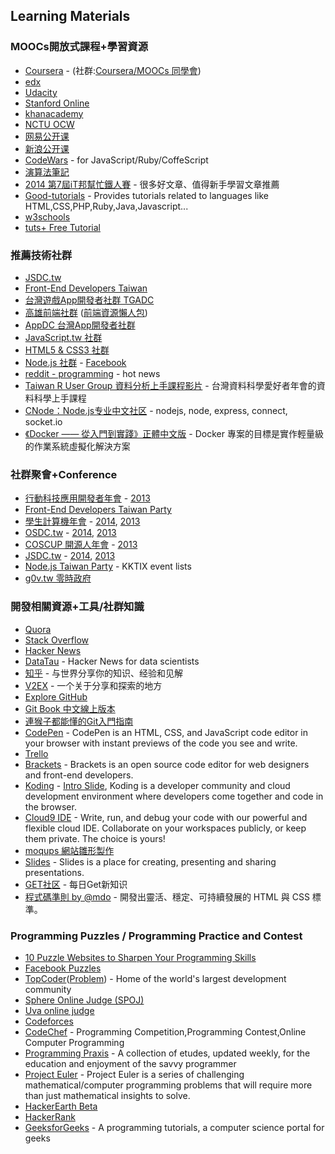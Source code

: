 ## Learning Materials

### MOOCs開放式課程+學習資源

* [Coursera](https://www.coursera.org/) - (社群:[Coursera/MOOCs 同學會](https://www.facebook.com/groups/courserazh/))
* [edx](https://www.edx.org/)
* [Udacity](https://www.udacity.com/)
* [Stanford Online](http://online.stanford.edu/)
* [khanacademy](https://www.khanacademy.org/)
* [NCTU OCW](http://ocw.nctu.edu.tw/index.php)
* [网易公开课](http://open.163.com/)
* [新浪公开课](http://open.sina.com.cn/)
* [CodeWars](http://www.codewars.com/) - for JavaScript/Ruby/CoffeScript
* [演算法筆記](http://www.csie.ntnu.edu.tw/~u91029/index.html)
* [2014 第7屆iT邦幫忙鐵人賽](http://ithelp.ithome.com.tw/ironman7/app/index) - 很多好文章、值得新手學習文章推薦
* [Good-tutorials](http://www.good-tutorials.com/) - Provides tutorials related to languages like HTML,CSS,PHP,Ruby,Java,Javascript...
* [w3schools](http://www.w3schools.com/)
* [tuts+ Free Tutorial](http://code.tutsplus.com/)

### 推薦技術社群

* [JSDC.tw](http://jsdc.tw/)
* [Front-End Developers Taiwan](https://www.facebook.com/groups/521085554595481/)
* [台灣遊戲App開發者社群 TGADC](https://www.facebook.com/groups/tgadc/)
* [高雄前端社群](https://www.facebook.com/groups/358503154261390/) ([前端資源懶人包](https://docs.google.com/document/d/13nK_XY9u5uIleTpSCw88lMupzgCSwXd6j6je44eLhMQ/edit?usp=sharing))
* [AppDC 台灣App開發者社群](https://www.facebook.com/groups/appdc/)
* [JavaScript.tw 社群](https://www.facebook.com/groups/javascript.tw/)
* [HTML5 & CSS3 社群](https://www.facebook.com/groups/htmlfive/)
* [Node.js 社群](http://nodejs.tw/) - [Facebook](https://www.facebook.com/groups/node.js.tw/)
* [reddit - programming](http://www.reddit.com/r/programming/) - hot news
* [Taiwan R User Group 資料分析上手課程影片](http://taiwanrusergroup.github.io/DSC2014Tutorial/) - 台灣資料科學愛好者年會的資料科學上手課程
* [CNode：Node.js专业中文社区](https://cnodejs.org/) - nodejs, node, express, connect, socket.io
* [《Docker —— 從入門到實踐­》正體中文版](http://philipzheng.gitbooks.io/docker_practice/) - Docker 專案的目標是實作輕量級的作業系統虛擬化解決方案

### 社群聚會+Conference

* [行動科技應用開發者年會](http://mopcon.org/) - [2013](http://mopcon.org/2013/session.php)
* [Front-End Developers Taiwan Party](http://www.f2e.tw/)
* [學生計算機年會](http://sitcon.org/) - [2014](http://sitcon.org/2014/), [2013](http://sitcon.org/2013/)
* [OSDC.tw](http://osdc.tw/) - [2014](http://osdc.tw/2014/), [2013](http://osdc.tw/2013/)
* [COSCUP 開源人年會](http://coscup.org/) - [2013](http://coscup.org/2013/)
* [JSDC.tw](http://jsdc.tw/) - [2014](http://jsdc.tw/2014/), [2013](http://jsdc.tw/2013/)
* [Node.js Taiwan Party](http://nodejs-tw.kktix.cc/) - KKTIX event lists
* [g0v.tw 零時政府](http://g0v.tw/)

### 開發相關資源+工具/社群知識

* [Quora](https://www.quora.com/)
* [Stack Overflow](http://stackoverflow.com/)
* [Hacker News](https://news.ycombinator.com/)
* [DataTau](http://www.datatau.com/) - Hacker News for data scientists 
* [知乎](http://www.zhihu.com/) - 与世界分享你的知识、经验和见解
* [V2EX](http://v2ex.com/) - 一个关于分享和探索的地方
* [Explore GitHub](https://github.com/explore)
* [Git Book 中文線上版本](http://git-scm.com/book/zh-tw/)
* [連猴子都能懂的Git入門指南](http://backlogtool.com/git-guide/tw/)
* [CodePen](http://codepen.io/) - CodePen is an HTML, CSS, and JavaScript code editor in your browser with instant previews of the code you see and write.
* [Trello](https://trello.com/)
* [Brackets](http://brackets.io/) - Brackets is an open source code editor for web designers and front-end developers.
* [Koding](https://koding.com/) - [Intro Slide](http://www.slideshare.net/clonncd/introduc-koding-201311), Koding is a developer community and cloud development environment where developers come together and code in the browser.
* [Cloud9 IDE](https://c9.io/) - Write, run, and debug your code with our powerful and flexible cloud IDE. Collaborate on your workspaces publicly, or keep them private. The choice is yours!
* [moqups 網站雛形製作](https://moqups.com/)
* [Slides](http://slides.com/) - Slides is a place for creating, presenting and sharing presentations.
* [GET社区](http://get.jobdeer.com/) - 每日Get新知识
* [程式碼準則 by @mdo](http://lisp.es/code-guide/) - 開發出靈活、穩定、可持續發展的 HTML 與 CSS 標準。

### Programming Puzzles / Programming Practice and Contest

* [10 Puzzle Websites to Sharpen Your Programming Skills](http://sixrevisions.com/resources/10-puzzle-websites-to-sharpen-your-programming-skills/)
* [Facebook Puzzles](https://www.facebook.com/careers/puzzles.php)
* [TopCoder](http://www.topcoder.com/)([Problem](http://community.topcoder.com/tc?module=ProblemArchive)) - Home of the world's largest development community
* [Sphere Online Judge (SPOJ)](http://www.spoj.com/problems/classical/)
* [Uva online judge](http://uva.onlinejudge.org/index.php?option=com_onlinejudge&Itemid=8)
* [Codeforces](http://www.codeforces.com/)
* [CodeChef](http://www.codechef.com/) - Programming Competition,Programming Contest,Online Computer Programming 
* [Programming Praxis](http://programmingpraxis.com/) - A collection of etudes, updated weekly, for the education and enjoyment of the savvy programmer
* [Project Euler](https://projecteuler.net) - Project Euler is a series of challenging mathematical/computer programming problems that will require more than just mathematical insights to solve.
* [HackerEarth Beta](http://www.hackerearth.com/)
* [HackerRank](https://www.hackerrank.com/)
* [GeeksforGeeks](http://www.geeksforgeeks.org/) - A programming tutorials, a computer science portal for geeks
